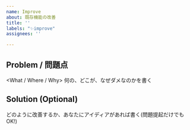```yaml
---
name: Improve
about: 既存機能の改善
title: ''
labels: "✨improve"
assignees: ''

---
```


## Problem / 問題点
<What / Where / Why>
何の、どこが、なぜダメなのかを書く

## Solution (Optional)
<How>
どのように改善するか、あなたにアイディアがあれば書く(問題提起だけでもOK!)
